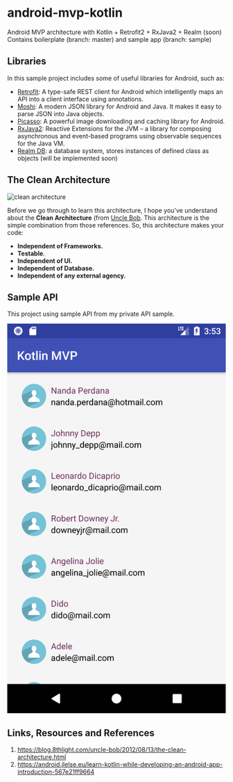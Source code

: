 # android-mvp-kotlin
Android MVP architecture with Kotlin + Retrofit2 + RxJava2 + Realm (soon)
Contains boilerplate (branch: master) and sample app (branch: sample)

## Libraries
In this sample project includes some of useful libraries for Android, such as:
- [Retrofit](http://square.github.io/retrofit/): A type-safe REST client for Android which intelligently maps an API into a client interface using annotations.
- [Moshi](https://github.com/square/moshi): A modern JSON library for Android and Java. It makes it easy to parse JSON into Java objects.
- [Picasso](http://square.github.io/picasso/): A powerful image downloading and caching library for Android.
- [RxJava2](https://github.com/ReactiveX/RxJava): Reactive Extensions for the JVM – a library for composing asynchronous and event-based programs using observable sequences for the Java VM.
- [Realm DB](https://blog.realm.io/realm-for-android/): a database system, stores instances of defined class as objects (will be implemented soon)

## The Clean Architecture
![clean architecture](https://8thlight.com/blog/assets/posts/2012-08-13-the-clean-architecture/CleanArchitecture-8b00a9d7e2543fa9ca76b81b05066629.jpg)

Before we go through to learn this architecture, I hope you've understand about the **Clean Architecture** (from [Uncle Bob](https://blog.8thlight.com/uncle-bob/2012/08/13/the-clean-architecture.html). This architecture is the simple combination from those references. So, this architecture makes your code:
- **Independent of Frameworks.**
- **Testable**.
- **Independent of UI.**
- **Independent of Database.**
- **Independent of any external agency.**

## Sample API
This project using sample API from my private API sample.

![screenshoot](https://raw.githubusercontent.com/nandawperdana/android-mvp-kotlin/master/Screenshot_1510674836.png)

## Links, Resources and References
1. https://blog.8thlight.com/uncle-bob/2012/08/13/the-clean-architecture.html
2. https://android.jlelse.eu/learn-kotlin-while-developing-an-android-app-introduction-567e21ff9664
